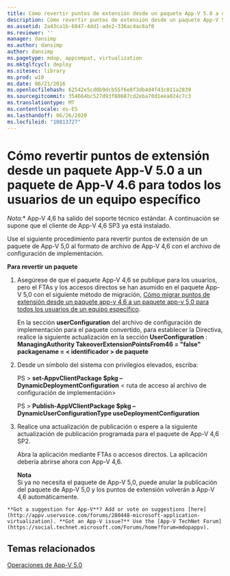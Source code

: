 ```yaml
---
title: Cómo revertir puntos de extensión desde un paquete App-V 5.0 a un paquete de App-V 4.6 para todos los usuarios de un equipo específico
description: Cómo revertir puntos de extensión desde un paquete App-V 5.0 a un paquete de App-V 4.6 para todos los usuarios de un equipo específico
ms.assetid: 2a43ca1b-6847-4dd1-ade2-336ac4ac6af0
ms.reviewer: ''
manager: dansimp
ms.author: dansimp
author: dansimp
ms.pagetype: mdop, appcompat, virtualization
ms.mktglfcycl: deploy
ms.sitesec: library
ms.prod: w10
ms.date: 06/21/2016
ms.openlocfilehash: 62542e5cd0b9dcb55f6e8f3db4d4f43c011a2839
ms.sourcegitcommit: 354664bc527d93f80687cd2eba70d1eea024c7c3
ms.translationtype: MT
ms.contentlocale: es-ES
ms.lasthandoff: 06/26/2020
ms.locfileid: "10813727"
---
```

# Cómo revertir puntos de extensión desde un paquete App-V 5.0 a un paquete de App-V 4.6 para todos los usuarios de un equipo específico

*Nota:** App-V 4,6 ha salido del soporte técnico estándar. A continuación se supone que el cliente de App-V 4,6 SP3 ya está instalado.

Use el siguiente procedimiento para revertir puntos de extensión de un paquete de App-V 5,0 al formato de archivo de App-V 4,6 con el archivo de configuración de implementación.

**Para revertir un paquete**

1.  Asegúrese de que el paquete App-V 4,6 se publique para los usuarios, pero el FTAs y los accesos directos se han asumido en el paquete App-V 5,0 con el siguiente método de migración, [Cómo migrar puntos de extensión desde un paquete app-v 4,6 a un paquete app-v 5,0 para todos los usuarios de un equipo específico](how-to-migrate-extension-points-from-an-app-v-46-package-to-a-converted-app-v-50-package-for-all-users-on-a-specific-computer.md).

    En la sección **userConfiguration** del archivo de configuración de implementación para el paquete convertido, para establecer la Directiva, realice la siguiente actualización en la sección **UserConfiguration** : **ManagingAuthority TakeoverExtensionPointsFrom46 = "false" packagename = &lt; identificador &gt; de paquete**

2.  Desde un símbolo del sistema con privilegios elevados, escriba:

    PS &gt; **set-AppvClientPackage $pkg – DynamicDeploymentConfiguration** &lt; ruta de acceso al archivo de configuración de implementación&gt;

    PS &gt; **Publish-AppVClientPackage $pkg – DynamicUserConfigurationType useDeploymentConfiguration**

3.  Realice una actualización de publicación o espere a la siguiente actualización de publicación programada para el paquete de App-V 4,6 SP2.

    Abra la aplicación mediante FTAs o accesos directos. La aplicación debería abrirse ahora con App-V 4,6.

    **Nota**  
    Si ya no necesita el paquete de App-V 5,0, puede anular la publicación del paquete de App-V 5,0 y los puntos de extensión volverán a App-V 4,6 automáticamente.



~~~
**Got a suggestion for App-V**? Add or vote on suggestions [here](http://appv.uservoice.com/forums/280448-microsoft-application-virtualization). **Got an App-V issue?** Use the [App-V TechNet Forum](https://social.technet.microsoft.com/Forums/home?forum=mdopappv).
~~~

## Temas relacionados


[Operaciones de App-V 5.0](operations-for-app-v-50.md)









